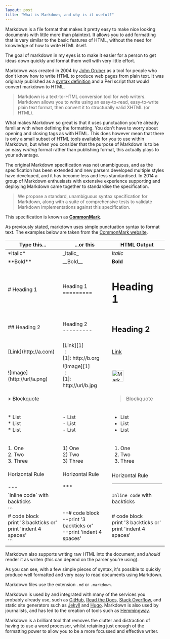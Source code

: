 ```yaml
---
layout: post
title: "What is Markdown, and why is it useful?"
---
```


Markdown is a file format that makes it pretty easy to make nice looking documents with little more than plaintext. It allows you to add formatting that is very similar to the basic features of HTML, without the need for knowledge of how to write HTML itself.  

The goal of markdown in my eyes is to make it easier for a person to get ideas down quickly and format them well with very little effort.  

Markdown was created in 2004 by [John Gruber](https://daringfireball.net) as a tool for people who don't know how to write HTML to produce web pages from plain text. It was originaly published as a [syntax definition](https://daringfireball.net/projects/markdown/syntax) and a Perl script that would convert markdown to HTML.

>Markdown is a text-to-HTML conversion tool for web writers. Markdown allows you to write using an easy-to-read, easy-to-write plain text format, then convert it to structurally valid XHTML (or HTML).

What makes Markdown so great is that it uses punctuation you're already familiar with when defining the formatting. You don't have to worry about opening and closing tags as with HTML. This does however mean that there is only a small subset of HTML tools available for you to use within Markdown, but when you consider that the purpose of Markdown is to be an easy *writing* format rather than publishing format, this actually plays to your advantage.  

The original Markdown specification was not unambiguous, and as the specification has been extended and new parsers developed multiple styles have developed, and it has become less and less standardised. In 2014 a group of Markdown enthusiasts with extensive experience supporting and deploying Markdown came together to standardise the specification.

>We propose a standard, unambiguous syntax specification for Markdown, along with a suite of comprehensive tests to validate Markdown implementations against this specification.

This specification is known as [**CommonMark**](https://commonmark.org).

As previously stated, markdown uses simple punctuation syntax to format text. The examples below are taken from the [CommonMark website](https://commonmark.org/help/).  

<table>
	<thead>
		<th><strong>Type this...</strong></th>
		<th><strong>...or this</strong></th>
		<th><strong>HTML Output</strong></th>
	</thead>
	<tbody>
       <tr>                        
       	<td class="preformatted">*Italic*</td>
			<td class="preformatted second-example">_Italic_</td>
			<td><em>Italic</em></td>
		</tr>
		<tr>                        
			<td class="preformatted">**Bold**</td>
			<td class="preformatted second-example">__Bold__</td>
			<td><strong>Bold</strong></td>
		</tr>
		<tr>
			<td class="preformatted"># Heading 1</td>
			<td class="preformatted second-example">
			Heading 1<br>
			=========
			</td>
			<td>
				<h1 class="smaller-h1">Heading 1</h1>
			</td>
		</tr>
		<tr>
			<td class="preformatted">
			## Heading 2
			</td>
			<td class="preformatted second-example">
			Heading 2<br>
			---------
			</td>
			<td>
				<h2 class="smaller-h2">Heading 2</h2>
			</td>
		</tr>
		<tr>                        
			<td class="preformatted">
			[Link](http://a.com)
			</td>
			<td class="preformatted second-example">
			[Link][1]<br>
			⋮<br>
			[1]: http://b.org
			</td>
			<td><a href="https://commonmark.org/">Link</a></td>
		</tr>
		<tr>
			<td class="preformatted">
			![Image](http://url/a.png)
			</td>
			<td class="preformatted second-example">
			![Image][1]<br>
			⋮<br>
			[1]: http://url/b.jpg
			</td>
			<td>
				<img src="https://commonmark.org/help/images/favicon.png" width="36" height="36" alt="Markdown">
			</td>
		</tr>
		<tr>
			<td class="preformatted">
			&gt; Blockquote
			</td>
			<td class="preformatted second-example">
			&nbsp;
			</td>
			<td>
				<blockquote>Blockquote</blockquote>
			</td>
		</tr>
		<tr>
			<td class="preformatted">
				<p>
					* List<br>
					* List<br>
					* List
				</p>
			</td>
			<td class="preformatted second-example">
				<p>
					- List<br>
					- List<br>
					- List<br>
				</p>
			</td>
			<td>
				<ul>
					<li>List</li>
					<li>List</li>
					<li>List</li>
				</ul>
			</td>
		</tr>
		<tr>
			<td class="preformatted">
				<p>
					1. One<br>
					2. Two<br>
					3. Three
				</p>
			</td>
			<td class="preformatted second-example">
				<p>
					1) One<br>
					2) Two<br>
					3) Three
				</p>
			</td>
			<td>
				<ol>
					<li>One</li>
					<li>Two</li>
					<li>Three</li>
				</ol>
			</td>
		</tr>
		<tr>
			<td class="preformatted">
			Horizontal Rule<br>
			<br>
			---
			</td>
			<td class="preformatted second-example">
			Horizontal Rule<br>
			<br>
			***
			</td>
			<td>
			Horizontal Rule
			<hr class="custom-hr">
			</td>
		</tr>
		<tr>
			<td class="preformatted">
			`Inline code` with backticks
			</td>
			<td class="preformatted second-example">
			&nbsp;
			</td>
			<td>
				<code class="preformatted">Inline code</code> with backticks
			</td>
		</tr>
		<tr>
			<td class="preformatted">
			```<br>
			# code block<br>
			print '3 backticks or'<br> 
			print 'indent 4 spaces'<br>
			```
			</td>
			<td class="preformatted second-example">
				<span class="spaces">····</span># code block<br>
				<span class="spaces">····</span>print '3 backticks or'<br>
				<span class="spaces">····</span>print 'indent 4 spaces'
			</td>
			<td>
				<div class="code-block">
				# code block
				<br> print '3 backticks or'
				<br> print 'indent 4 spaces'
				</div>
			</td>
		</tr>
	</tbody>
</table>

Markdown also supports writing raw HTML into the document, and *should* render it as writen (this can depend on the parser you're using).  

As you can see, with a few simple pieces of syntax, it's possible to quickly produce well formatted and very easy to read documents using Markdown.  

Markdown files use the extension `.md` or `.markdown`.  

Markdown is used by and integrated with many of the services you probably already use, such as [GitHub](https://github.com), [Read the Docs](https://readthedocs.org/), [Stack Overflow](https://stackoverflow.com), and static site generators such as [Jekyll](https://jekyllrb.com) and [Hugo](https://gohugo.io). Markdown is also used by journalists, and has led to the creation of tools such as [Hemmingway](https://hemmingwayapp.com).  

Markdown is a brilliant tool that removes the clutter and distraction of having to use a word processor, whilst retaining just enough of the formatting power to allow you to be a more focussed and effective writer.